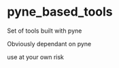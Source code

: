# pyne_based_tools
Set of tools built with pyne

Obviously dependant on pyne 

use at your own risk
